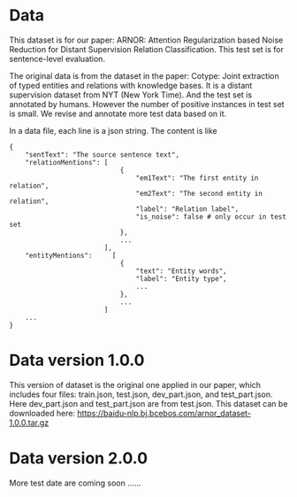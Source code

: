 Data
=====

This dataset is for our paper: ARNOR: Attention Regularization based Noise Reduction for Distant Supervision Relation Classification. This test set is for sentence-level evaluation.

The original data is from the dataset in the paper: Cotype: Joint extraction of typed entities and relations with knowledge bases. It is a distant supervision dataset from NYT (New York Time). And the test set is annotated by humans. However the number of positive instances in test set is small. We revise and annotate more test data based on it.

In a data file, each line is a json string. The content is like

    {
        "sentText": "The source sentence text",
        "relationMentions": [
                                {
                                    "em1Text": "The first entity in relation",
                                    "em2Text": "The second entity in relation",
                                    "label": "Relation label",
                                    "is_noise": false # only occur in test set
                                },
                                ...
                            ],
        "entityMentions":     [
                                {
                                    "text": "Entity words",
                                    "label": "Entity type",
                                    ...
                                },
                                ...
                            ]
        ...
    }

Data version 1.0.0
=====

This version of dataset is the original one applied in our paper, which includes four files: train.json, test.json, dev_part.json, and test_part.json. Here dev_part.json and test_part.json are from test.json. This dataset can be downloaded here: https://baidu-nlp.bj.bcebos.com/arnor_dataset-1.0.0.tar.gz


Data version 2.0.0
=====

More test date are coming soon ......
